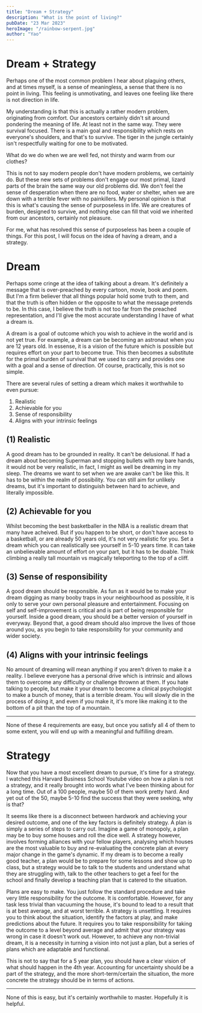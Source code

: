 ```yaml
---
title: "Dream + Strategy"
description: "What is the point of living?"
pubDate: "23 Mar 2023"
heroImage: "/rainbow-serpent.jpg"
author: "Yao"
---
```


# Dream + Strategy

Perhaps one of the most common problem I hear about plaguing others, and at times myself, is a sense of meaningless, a sense that there is no point in living. This feeling is unmotivating, and leaves one feeling like there is not direction in life.

My understanding is that this is actually a rather modern problem, originating from comfort. Our ancestors certainly didn't sit around pondering the meaning of life. At least not in the same way. They were survival focused. There is a main goal and responsibility which rests on everyone's shoulders, and that's to survive. The tiger in the jungle certainly isn't respectfully waiting for one to be motivated.

What do we do when we are well fed, not thirsty and warm from our clothes?

This is not to say modern people don't have modern problems, we certainly do. But these new sets of problems don't engage our most primal, lizard parts of the brain the same way our old problems did. We don't feel the sense of desperation when there are no food, water or shelter, when we are down with a terrible fever with no painkillers. My personal opinion is that this is what's causing the sense of purposeless in life. We are creatures of burden, designed to survive, and nothing else can fill that void we inherited from our ancestors, certainly not pleasure.

For me, what has resolved this sense of purposeless has been a couple of things. For this post, I will focus on the idea of having a dream, and a strategy. 

# Dream

Perhaps some cringe at the idea of talking about a dream. It's definitely a message that is over-preached by every cartoon, movie, book and poem. But I'm a firm believer that all things popular hold some truth to them, and that the truth is often hidden or the opposite to what the message pretends to be. In this case, I believe the truth is not too far from the preached representation, and I'll give the most accurate understanding I have of what a dream is.

A dream is a goal of outcome which you wish to achieve in the world and is not yet true. For example, a dream can be becoming an astronaut when you are 12 years old. In essense, it is a vision of the future which is possible but requires effort on your part to become true. This then becomes a substitute for the primal burden of survival that we used to carry and provides one with a goal and a sense of direction. Of course, practically, this is not so simple.

There are several rules of setting a dream which makes it worthwhile to even pursue:

1. Realistic
2. Achievable for you
3. Sense of responsibility
4. Aligns with your intrinsic feelings

## (1) Realistic
A good dream has to be grounded in reality. It can't be delusional. If had a dream about becoming Superman and stopping bullets with my bare hands, it would not be very realistic, in fact, I might as well be dreaming in my sleep. The dreams we want to set when we are awake can't be like this. It has to be within the realm of possibility. You can still aim for unlikely dreams, but it's important to distinguish between hard to achieve, and literally impossible. 

## (2) Achievable for you
Whilst becoming the best basketballer in the NBA is a realistic dream that many have acheived. But if you happen to be short, or don't have access to a basketball, or are already 50 years old, it's not very realistic for you. Set a dream which you can realistically see yourself in 5-10 years time. It can take an unbelievable amount of effort on your part, but it has to be doable. Think climbing a really tall mountain vs magically teleporting to the top of a cliff.

## (3) Sense of responsibility
A good dream should be responsible. As fun as it would be to make your dream digging as many booby traps in your neighbourhood as possible, it is only to serve your own personal pleasure and entertainment. Focusing on self and self-improvement is critical and is part of being responsible for yourself. Inside a good dream, you should be a better version of yourself in everyway. Beyond that, a good dream should also improve the lives of those around you, as you begin to take responsibility for your community and wider society.

## (4) Aligns with your intrinsic feelings
No amount of dreaming will mean anything if you aren't driven to make it a reality. I believe everyone has a personal drive which is intrinsic and allows them to overcome any difficulty or challenge thrownn at them. If you hate talking to people, but make it your dream to become a clinical psychologist to make a bunch of money, that is a terrible dream. You will slowly die in the process of doing it, and even if you make it, it's more like making it to the bottom of a pit than the top of a mountain.

***

None of these 4 requirements are easy, but once you satisfy all 4 of them to some extent, you will end up with a meaningful and fulfilling dream.

# Strategy

Now that you have a most excellent dream to pursue, it's time for a strategy. I watched this Harvard Business School Youtube video on how a plan is not a strategy, and it really brought into words what I've been thinking about for a long time. Out of a 100 people, maybe 50 of them work pretty hard. And yet out of the 50, maybe 5-10 find the success that they were seeking, why is that?

It seems like there is a disconnect between hardwork and achieving your desired outcome, and one of the key factors is definitely strategy. A plan is simply a series of steps to carry out. Imagine a game of monopoly, a plan may be to buy some houses and roll the dice well. A strategy however, involves forming alliances with your fellow players, analysing which houses are the most valuable to buy and re-evaluating the concrete plan at every major change in the game's dynamic. If my dream is to become a really good teacher, a plan would be to prepare for some lessons and show up to class, but a strategy would be to talk to the students and understand what they are struggling with, talk to the other teachers to get a feel for the school and finally develop a teaching plan that is catered to the situation.

Plans are easy to make. You just follow the standard procedure and take very little responsibility for the outcome. It is comfortable. However, for any task less trivial than vacuuming the house, it's bound to lead to a result that is at best average, and at worst terrible. A strategy is unsettling. It requires you to think about the situation, identify the factors at play, and make predictions about the future. It requires you to take responsibility for taking the outcome to a level beyond average and admit that your strategy was wrong in case it doesn't work out. However, to achieve any non-trivial dream, it is a necessity in turning a vision into not just a plan, but a series of plans which are adaptable and functional.

This is not to say that for a 5 year plan, you should have a clear vision of what should happen in the 4th year. Accounting for uncertainty should be a part of the strategy, and the more short-term/certain the situation, the more concrete the strategy should be in terms of actions. 

***

None of this is easy, but it's certainly worthwhile to master. Hopefully it is helpful.

